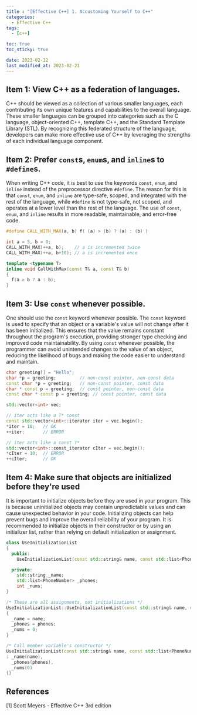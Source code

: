 ```yaml
---
title : "[Effective C++] 1. Accustoming Yourself to C++"
categories:
  - Effective C++
tags:
  - [c++]

toc: true
toc_sticky: true

date: 2023-02-12
last_modified_at: 2023-02-21
---
```


## Item 1: View C++ as a federation of languages.

C++ should be viewed as a collection of various smaller languages, each contributing its own unique features and capabilities to the overall language. These smaller languages can be grouped into categories such as the C language, object-oriented C++, template C++, and the Standard Template Library (STL). By recognizing this federated structure of the language, developers can make more effective use of C++ by leveraging the strengths of each individual language component.

## Item 2: Prefer `const`s, `enum`s, and `inline`s to `#define`s.

When writing C++ code, it is best to use the keywords `const`, `enum`, and `inline` instead of the preprocessor directive `#define`. The reason for this is that `const`, `enum`, and `inline` are type-safe, scoped, and integrated with the rest of the language, while `#define` is not type-safe, not scoped, and operates at a lower level than the rest of the language. The use of `const`, `enum`, and `inline` results in more readable, maintainable, and error-free code.

```c++
#define CALL_WITH_MAX(a, b) f( (a) > (b) ? (a) : (b) )

int a = 5, b = 0;
CALL_WITH_MAX(++a, b);    // a is incremented twice
CALL_WITH_MAX(++a, b+10); // a is incremented once

template <typename T>
inline void CallWithMax(const T& a, const T& b)
{
  f(a > b ? a : b);
}
```

## Item 3: Use `const` whenever possible.

One should use the `const` keyword whenever possible. The `const` keyword is used to specify that an object or a variable's value will not change after it has been initialized. This ensures that the value remains constant throughout the program's execution, providing stronger type checking and improved code maintainability. By using `const` whenever possible, the programmer can avoid unintended changes to the value of an object, reducing the likelihood of bugs and making the code easier to understand and maintain. 

```c++
char greeting[] = "Hello";
char *p = greeting;         // non-const pointer, non-const data
const char *p = greeting;   // non-const pointer, const data
char * const p = greeting;  // const pointer, non-const data
const char * const p = greeting; // const pointer, const data

std::vector<int> vec;

// iter acts like a T* const
const std::vector<int>::iterator iter = vec.begin();
*iter = 10;   // OK
++iter;       // ERROR

// iter acts like a const T*
std::vector<int>::const_iterator cIter = vec.begin();
*cIter = 10;  // ERROR
++cIter;      // OK
```

## Item 4: Make sure that objects are initialized before they're used

It is important to initialize objects before they are used in your program. This is because uninitialized objects may contain unpredictable values and can cause unexpected behavior in your code. Initializing objects can help prevent bugs and improve the overall reliability of your program. It is recommended to initialize objects in their constructor or by using an initializer list, rather than relying on default initialization or assignment.

```c++
class UseInitializationList
{
  public:
    UseInitializationList(const std::string& name, const std::list<PhoneNumber> phones);

  private:
    std::string _name;
    std::list<PhoneNumber> _phones;
    int _nums;
}

/* These are all assignments, not initializations */
UseInitializationList::UseInitializationList(const std::string& name, const std::list<PhoneNumber> phones)
{
  _name = name;
  _phones = phones;
  _nums = 0;
}

/* Call member variable's constructor */
UseInitializationList(const std::string& name, const std::list<PhoneNumber> phones)
: _name(name),
  _phones(phones),
  _nums(0)
{}
```

## References

[1] Scott Meyers - Effective C++ 3rd edition